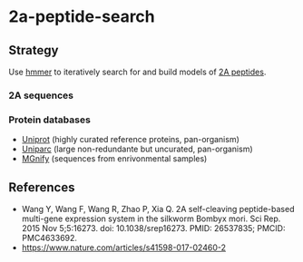# 2a-peptide-search

## Strategy

Use [hmmer](http://hmmer.org/) to iteratively search for and build models of [2A
peptides](https://en.wikipedia.org/wiki/2A_self-cleaving_peptides).

### 2A sequences

### Protein databases

- [Uniprot](https://www.uniprot.org/help/about) (highly curated reference proteins, pan-organism)
- [Uniparc](https://www.uniprot.org/help/uniparc) (large non-redundante but uncurated, pan-organism)
- [MGnify](https://www.ebi.ac.uk/metagenomics/about) (sequences from enrivonmental samples)

## References

-  Wang Y, Wang F, Wang R, Zhao P, Xia Q. 2A self-cleaving peptide-based multi-gene expression system in the silkworm Bombyx mori. Sci Rep. 2015 Nov 5;5:16273. doi: 10.1038/srep16273. PMID: 26537835; PMCID: PMC4633692.
- https://www.nature.com/articles/s41598-017-02460-2

